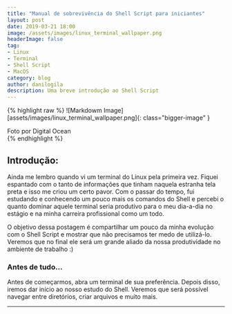 ```yaml
---
title: "Manual de sobrevivência do Shell Script para iniciantes"
layout: post
date: 2019-03-21 18:00
image: /assets/images/linux_terminal_wallpaper.png
headerImage: false
tag:
- Linux
- Terminal
- Shell Script
- MacOS
category: blog
author: danilogila
description: Uma breve introdução ao Shell Script
---
```


{% highlight raw %}
![Markdowm Image][assets/images/linux_terminal_wallpaper.png]{: class="bigger-image" }
<figcaption class="caption">Foto por Digital Ocean</figcaption>
{% endhighlight %}

## Introdução:

Ainda me lembro quando vi um terminal do Linux pela primeira vez. Fiquei espantado com o tanto de informações que tinham naquela estranha tela preta e isso me criou um certo pavor. Com o passar do tempo, fui estudando e conhecendo um pouco mais os comandos do Shell e percebi o quanto dominar aquele terminal seria produtivo para o meu dia-a-dia no estágio e na minha carreira profissional como um todo.

O objetivo dessa postagem é compartilhar um pouco da minha evolução com o Shell Script e mostrar que não precisamos ter medo de utilizá-lo. Veremos que no final ele será um grande aliado da nossa produtividade no ambiente de trabalho :)

### Antes de tudo…

Antes de começarmos, abra um terminal de sua preferência. Depois disso, iremos dar início ao nosso estudo do Shell. Veremos que será possível navegar entre diretórios, criar arquivos e muito mais.

---

